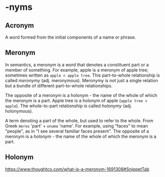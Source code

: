 # -nyms

## Acronym
A word formed from the initial components of a name or phrase.

## Meronym
In semantics, a meronym is a word that denotes a constituent part or a member of something. For example, apple is a meronym of apple tree; sometimes written as `apple < apple tree`. This part-to-whole relationship is called *meronymy* (adj. meronymous). Meronymy is not just a single relation but a bundle of different part-to-whole relationships.

The opposite of a meronym is a holonym - the name of the whole of which the meronym is a part. Apple tree is a holonym of apple (`apple tree > apple`). The whole-to-part relationship is called *holonymy* (adj. holonymous).

A term denoting a part of the whole, but used to refer to the whole. 
From Greek `meros` 'part' + `onuma` 'name'. 
For example, using "faces" to mean "people", as in "I see several familiar faces present". 
The opposite of a meronym is a *holonym* - the name of the whole of which the meronym is a part.

## Holonym

https://www.thoughtco.com/what-is-a-meronym-1691308#SnippetTab
